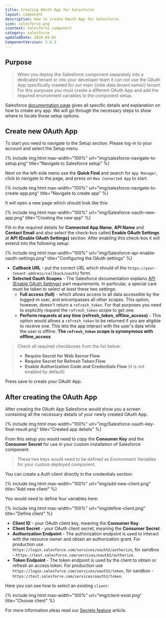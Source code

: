 ```yaml
---
title: Creating OAuth App for Salesforce
layout: component
description: How to create OAuth App for Salesforce.
icon: salesforce.png
icontext: Salesforce component
category: salesforce
updatedDate: 2024-03-01
ComponentVersion: 2.8.3
---
```


## Purpose

> When you deploy the Salesforce component separately into a dedicated tenant or
> into your developer team it can not use the OAuth App specifically created for
> our main {{site.data.tenant.name}} tenant. For this purposes you must create a
> different OAuth App and add the required environment variables to the component setup.

Salesforce [documentation page](https://help.salesforce.com/articleView?id=connected_app_create.htm&type=5)
gives all specific details and explanation on how to create any app. We will go
through the necessary steps to show where to locate those setup options.

## Create new OAuth App

To start you need to navigate to the Setup section. Please log-in to your account
and select the Setup menu.

{% include img.html max-width="100%" url="img/salesforce-navigate-to-setup.png" title="Navigate to Salesforce setup" %}

Next on the left-side menu use the **Quick Find** and search for `App Manager`,
click to navigate to the page, and press on `New Connected App` to start.

{% include img.html max-width="100%" url="img/salesforce-navigate-to-create-app.png" title="Navigate to create app" %}

It will open a new page which should look like this:

{% include img.html max-width="100%" url="img/Salesforce-oauth-new-app.png" title="Creating the new app" %}

Fill-in the required details for **Connected App Name**, **API Name** and
**Contact Email** and also select the check-box called **Enable OAuth Settings**
at **API (Enable OAuth Settings)** section. After enabling this check-box it will
extend into the following setup:

{% include img.html max-width="100%" url="img/Salesforce-api-enable-oauth-settings.png" title="Configuring the OAuth settings" %}

*  **Callback URL** - put the correct URL which should of the `https://your-tenant-address/callback/oauth2` form.
*  **Selected Oauth Scopes** - The Salesforce documentation explains [API (Enable OAuth Settings)](https://help.salesforce.com/articleView?id=connected_app_create.htm&type=5) part requirements. In particular, a special care must be taken to select at least these two settings:
   *   **Full access (full)** - which allows access to all data accessible by the logged-in user, and encompasses all other scopes. This option, however, doesn't return a `refresh_token`. For that purposes you need to explicitly request the `refresh_token` scope to get one.
   *   **Perform requests at any time (refresh_token, offline_access)** - This option would allows a `refresh_token` to be returned if you are eligible to receive one. This lets the app interact with the user's data while the user is offline. **The `refresh_token` scope is synonymous with offline_access**.

> Check all required checkboxes from the list below:
>   * **Require Secret for Web Server Flow**
>   * **Require Secret for Refresh Token Flow**
>   * **Enable Authorization Code and Credentials Flow** (it is not enabled by default)

Press save to create your OAuth App.

## After creating the OAuth App

After creating the OAuth App Salesforce would show you a screen containing all
the necessary details of your newly created OAuth App.

{% include img.html max-width="100%" url="img/Salesforce-oauth-key-final-result.png" title="Created app details" %}

From this setup you would need to copy the **Consumer Key** and the **Consumer Secret**
for use in your custom installation of Salesforce component.

> These two keys would need to be defined as Environment Variables for your
> custom deployed component.

You can create a Auth client directly in the credentials section:

{% include img.html max-width="100%" url="img/add-new-client.png" title="Add new client" %}

You would need to define four variables here:

{% include img.html max-width="100%" url="img/define-client.png" title="Define client" %}

*   **Client ID** - your OAuth client key, meaning the **Consumer Key**.
*   **Client Secret** - your OAuth client secret, meaning the **Consumer Secret**.
*   **Authorization Endpoint** - The authorization endpoint is used to interact with the resource owner and obtain an authorization grant. For production use `https://login.salesforce.com/services/oauth2/authorize`, for sandbox - `https://test.salesforce.com/services/oauth2/authorize`.
*   **Token Endpoint** - The token endpoint is used by the client to obtain or refresh an access token. For production use `https://login.salesforce.com/services/oauth2/token`, for sandbox - `https://test.salesforce.com/services/oauth2/token`.

Here you can see how to select an existing `client`:

{% include img.html max-width="100%" url="img/client-exist.png" title="Choose client" %}

For more information pleas read our [Secrets feature](/getting-started/secrets) article.
